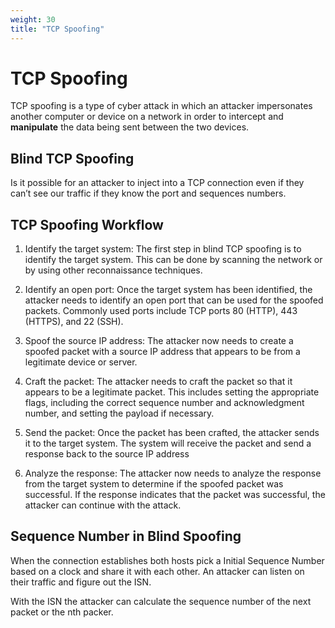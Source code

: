 ```yaml
---
weight: 30
title: "TCP Spoofing"
---
```


# TCP Spoofing

TCP spoofing is a type of cyber attack in which an attacker impersonates another computer or device on a network in order to intercept and **manipulate** the data being sent between the two devices.

## Blind TCP Spoofing

Is it possible for an attacker to inject into a TCP connection even if they can’t see our traffic if they know the port and sequences numbers.

## TCP Spoofing Workflow

1. Identify the target system: The first step in blind TCP spoofing is to identify the target system. This can be done by scanning the network or by using other reconnaissance techniques.

2. Identify an open port: Once the target system has been identified, the attacker needs to identify an open port that can be used for the spoofed packets. Commonly used ports include TCP ports 80 (HTTP), 443 (HTTPS), and 22 (SSH).

3. Spoof the source IP address: The attacker now needs to create a spoofed packet with a source IP address that appears to be from a legitimate device or server.

4. Craft the packet: The attacker needs to craft the packet so that it appears to be a legitimate packet. This includes setting the appropriate flags, including the correct sequence number and acknowledgment number, and setting the payload if necessary.

5. Send the packet: Once the packet has been crafted, the attacker sends it to the target system. The system will receive the packet and send a response back to the source IP address

6. Analyze the response: The attacker now needs to analyze the response from the target system to determine if the spoofed packet was successful. If the response indicates that the packet was successful, the attacker can continue with the attack.

## Sequence Number in Blind Spoofing

When the connection establishes both hosts pick a Initial Sequence Number based on a clock and share it with each other. An attacker can listen on their traffic and figure out the ISN.

With the ISN the attacker can calculate the sequence number of the next packet or the nth packer.
